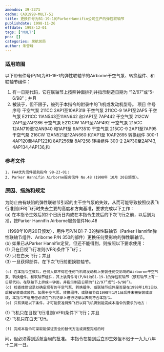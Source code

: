 ```yaml
---
amendno: 39-2371  
cadno: CAD1998-MULT-51  
title: 更换件号为B1-19-1的ParkerHannifin公司生产的弹性联轴节  
publishdate: 1998-11-26  
effdate: 1998-12-01  
tags: ["MULT"]  
pns: []  
categories: 民航总局  
author: 朱雪峰  
---
```

  
### 适用范围  
以下带有件号(P/N)为B1-19-1的弹性联轴节的Airborne干空气泵、转换组件、和联轴节组件：
1. 有一日期代码，它在联轴节上按照钟面排列并指示制造日期为 “12/97”或“5-6/98”；并且
2. 被装于，但不限于，被列于本指令的附录中的飞机或发动机型号。
项目  件号  序号
干空气泵   211CC  2AP1至10AP319
干空气泵   211CC-9   1AP1至2AP5
干空气泵   E211CC  11AN543至11AN642
和2AP1至 7AP442
干空气泵   212CW  2AP1至7AP286
干空气泵   E212CW  1AP1至7AP492
干空气泵   215CC  12AN719至12AN940
和1AP1至 9AP3510
干空气泵   215CC-9   2AP1至7AP95
干空气泵   216CW  12AN521至12AN660
和1AP1至 10AP2695
转换组件   300-1      4AP120至4AP122和
8AP256至 8AP258
转换组件   300-2  2AP30至2AP43,
4AP134,4AP136,和  
  
<!--more-->  
### 参考文件  
    1. FAA优先信件适航指令 98-23-01；  
    2. Parker Hannifin Airborne服务信件 No.48（1998年 10月 20日颁发）。  
  
### 原因、措施和规定  
为防止由有缺陷的弹性联轴节引起的主干空气泵的失效，从而可能导致按照仪表飞行准则(IFR)飞行时失去主要的高度和方向基准，要求完成以下工作：  
    (a) 在本指令生效后的2个日历日内或在本指令生效后的下次飞行之前，以后到为准，按Parker Hannifin Airborne服务信件No.48  
      
（1998年10月20日颁发），用件号P/N B1-7-3的弹性联轴节（Parker Hannifin弹性联轴节组件、Ariborne P/N 350的部件）更换任何受影响的弹性联轴节。  
    (b) 如果已从Parker Hannifin定货，但还不能得到，则按照以下要求使用：  
(1) 只在目视飞行准则(VFR)条件下飞行；  
(2) 只在白天飞行；并且  
(3) 一旦获得部件，在下次飞行前更换联轴节。  
  
    (c) 在本指令生效后，任何人都不得在任何飞机或发动机上安装任何受影响的Airborne干空气泵、转换组件、和联轴节组件，其上装有件号(P/N)为B1-19-1的弹性联轴节（该联轴节上有一日期代码，在联轴节上排成一钟面，并指示制造日期为“12/97”或“5-6/98”）。  
    (d) 检查维修记录以确定现有的干空气泵、转换组件、或联轴节组件是否是在1998年1月1日以后被安装或改装的。如果干空气泵、转换组件、或联轴节自1998年1月1日后并未被安装或改装，本指令不适用但必须在飞机记录上进行记录以表明符合本指令。  
    (e) 只有满足以下条件，才可能获准特殊飞行以将飞机调到能完成本指令的要求的地方：  
(1) 飞机只在目视飞行准则(VFR)条件下飞行；并且  
(2) 飞机只在白天飞行。  
  
    (f) 完成本指令可采取能保证安全的替代方法或调整完成的时  
间，但必须得到适航当局的批准。     本指令在接到后立即生效但不迟于一九九八年十二月一日。  
